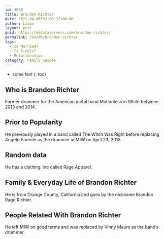 ```yaml
---
id: 3048
title: Brandon Richter
date: 2021-04-06T02:00:32+00:00
author: Laima
layout: post
guid: https://ukdataservers.com/brandon-richter/
permalink: /04/06/brandon-richter
tags:
  - Is Married?
  - Is Single?
  - Relationships
category: Family Guides
---
```


* some text
{: toc}


## Who is Brandon Richter
                  
                  
                  
Former drummer for the American metal band Motionless in White between 2013 and 2014.
                  
              
            
              
            
                
                
                
## Prior to Popularity
                  
                  
                  
He previously played in a band called The Witch Was Right before replacing Angelo Parente as the drummer in MIW on April 23, 2013.
                  
              
            
              
            
                
                
                
## Random data
                  
                  
                  
He has a clothing line called Rage Apparel.
                  
              
            
              
            
                
                
                
## Family & Everyday Life of Brandon Richter
                  
                  
                  
He is from Orange County, California and goes by the nickname Brandon Rage Richter.
                  
              
            
              
            
                
                
                
## People Related With Brandon Richter
                  
                  
                  
He left MIW on good terms and was replaced by Vinny Mauro as the band&#8217;s drummer.
                  
              
            
              
            
                
              
            
              
              
            
            
              
            
          
          
          